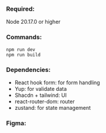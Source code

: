 ### Required:
Node 20.17.0 or higher

### Commands:
```
npm run dev
npm run build
```


### Dependencies:
- React hook form: for form handling
- Yup: for validate data
- Shacdn + tailwind: UI
- react-router-dom: router
- zustand: for state management

### Figma:

